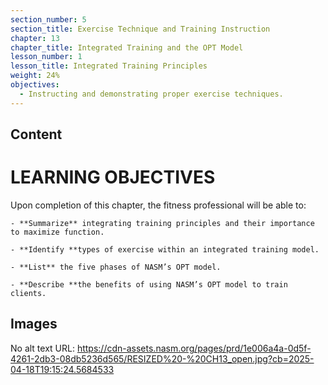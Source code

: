 ```yaml
---
section_number: 5
section_title: Exercise Technique and Training Instruction
chapter: 13
chapter_title: Integrated Training and the OPT Model
lesson_number: 1
lesson_title: Integrated Training Principles
weight: 24%
objectives:
  - Instructing and demonstrating proper exercise techniques.
---
```


## Content
# LEARNING OBJECTIVES

Upon completion of this chapter, the fitness professional will be able to:

	- **Summarize** integrating training principles and their importance to maximize function.

	- **Identify **types of exercise within an integrated training model.

	- **List** the five phases of NASM’s OPT model.

	- **Describe **the benefits of using NASM’s OPT model to train clients.

## Images

No alt text
URL: https://cdn-assets.nasm.org/pages/prd/1e006a4a-0d5f-4261-2db3-08db5236d565/RESIZED%20-%20CH13_open.jpg?cb=2025-04-18T19:15:24.5684533